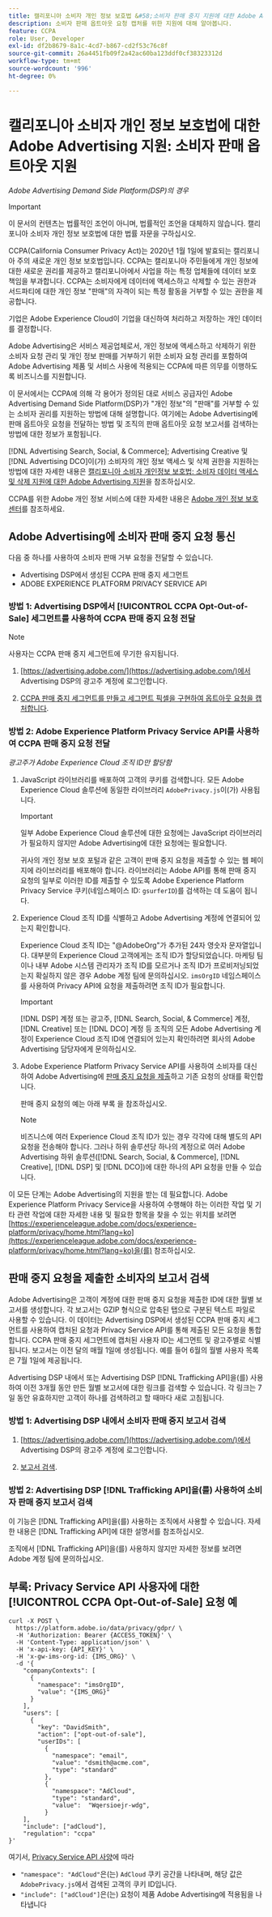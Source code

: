 ```yaml
---
title: 캘리포니아 소비자 개인 정보 보호법 &#58;소비자 판매 중지 지원에 대한 Adobe Advertising 지원
description: 소비자 판매 옵트아웃 요청 캡처를 위한 지원에 대해 알아봅니다.
feature: CCPA
role: User, Developer
exl-id: df2b8679-8a1c-4cd7-b867-cd2f53c76c8f
source-git-commit: 26a4451fb09f2a42ac60ba123ddf0cf38323312d
workflow-type: tm+mt
source-wordcount: '996'
ht-degree: 0%

---
```


# 캘리포니아 소비자 개인 정보 보호법에 대한 Adobe Advertising 지원: 소비자 판매 옵트아웃 지원

*Adobe Advertising Demand Side Platform(DSP)의 경우*

>[!IMPORTANT]
>
>이 문서의 컨텐츠는 법률적인 조언이 아니며, 법률적인 조언을 대체하지 않습니다. 캘리포니아 소비자 개인 정보 보호법에 대한 법률 자문을 구하십시오.

CCPA(California Consumer Privacy Act)는 2020년 1월 1일에 발효되는 캘리포니아 주의 새로운 개인 정보 보호법입니다. CCPA는 캘리포니아 주민들에게 개인 정보에 대한 새로운 권리를 제공하고 캘리포니아에서 사업을 하는 특정 업체들에 데이터 보호 책임을 부과합니다. CCPA는 소비자에게 데이터에 액세스하고 삭제할 수 있는 권한과 서드파티에 대한 개인 정보 &quot;판매&quot;의 자격이 되는 특정 활동을 거부할 수 있는 권한을 제공합니다.

기업은 Adobe Experience Cloud이 기업을 대신하여 처리하고 저장하는 개인 데이터를 결정합니다.

Adobe Advertising은 서비스 제공업체로서, 개인 정보에 액세스하고 삭제하기 위한 소비자 요청 관리 및 개인 정보 판매를 거부하기 위한 소비자 요청 관리를 포함하여 Adobe Advertising 제품 및 서비스 사용에 적용되는 CCPA에 따른 의무를 이행하도록 비즈니스를 지원합니다.

이 문서에서는 CCPA에 의해 각 용어가 정의된 대로 서비스 공급자인 Adobe Advertising Demand Side Platform(DSP)가 &quot;개인 정보&quot;의 &quot;판매&quot;를 거부할 수 있는 소비자 권리를 지원하는 방법에 대해 설명합니다. 여기에는 Adobe Advertising에 판매 옵트아웃 요청을 전달하는 방법 및 조직의 판매 옵트아웃 요청 보고서를 검색하는 방법에 대한 정보가 포함됩니다.

[!DNL Advertising Search, Social, & Commerce]; Advertising Creative 및 [!DNL Advertising DCO]이(가) 소비자의 개인 정보 액세스 및 삭제 권한을 지원하는 방법에 대한 자세한 내용은 [캘리포니아 소비자 개인정보 보호법: 소비자 데이터 액세스 및 삭제 지원에 대한 Adobe Advertising 지원](/help/privacy/ccpa/ccpa-access-delete.md)을 참조하십시오.

CCPA를 위한 Adobe 개인 정보 서비스에 대한 자세한 내용은 [Adobe 개인 정보 보호 센터](https://www.adobe.com/privacy/ccpa.html)를 참조하세요.

## Adobe Advertising에 소비자 판매 중지 요청 통신

다음 중 하나를 사용하여 소비자 판매 거부 요청을 전달할 수 있습니다.

* Advertising DSP에서 생성된 CCPA 판매 중지 세그먼트
* ADOBE EXPERIENCE PLATFORM PRIVACY SERVICE API

### 방법 1: Advertising DSP에서 [!UICONTROL CCPA Opt-Out-of-Sale] 세그먼트를 사용하여 CCPA 판매 중지 요청 전달

>[!NOTE]
>
>사용자는 CCPA 판매 중지 세그먼트에 무기한 유지됩니다.

1. [https://advertising.adobe.com/](https://advertising.adobe.com/)에서 Advertising DSP의 광고주 계정에 로그인합니다.

1. [CCPA 판매 중지 세그먼트를 만들고 세그먼트 픽셀을 구현하여 옵트아웃 요청을 캡처합니다](/help/dsp/audiences/ccpa-opt-out-segment-create.md).

### 방법 2: Adobe Experience Platform Privacy Service API를 사용하여 CCPA 판매 중지 요청 전달

*광고주가 Adobe Experience Cloud 조직 ID만 할당함*

1. JavaScript 라이브러리를 배포하여 고객의 쿠키를 검색합니다. 모든 Adobe Experience Cloud 솔루션에 동일한 라이브러리 `AdobePrivacy.js`이(가) 사용됩니다.

   >[!IMPORTANT]
   >
   >일부 Adobe Experience Cloud 솔루션에 대한 요청에는 JavaScript 라이브러리가 필요하지 않지만 Adobe Advertising에 대한 요청에는 필요합니다.

   귀사의 개인 정보 보호 포털과 같은 고객이 판매 중지 요청을 제출할 수 있는 웹 페이지에 라이브러리를 배포해야 합니다. 라이브러리는 Adobe API를 통해 판매 중지 요청의 일부로 이러한 ID를 제출할 수 있도록 Adobe Experience Platform Privacy Service 쿠키(네임스페이스 ID: `gsurferID`)를 검색하는 데 도움이 됩니다.

1. Experience Cloud 조직 ID를 식별하고 Adobe Advertising 계정에 연결되어 있는지 확인합니다.

   Experience Cloud 조직 ID는 &quot;@AdobeOrg&quot;가 추가된 24자 영숫자 문자열입니다. 대부분의 Experience Cloud 고객에게는 조직 ID가 할당되었습니다. 마케팅 팀이나 내부 Adobe 시스템 관리자가 조직 ID를 모르거나 조직 ID가 프로비저닝되었는지 확실하지 않은 경우 Adobe 계정 팀에 문의하십시오. `imsOrgID` 네임스페이스를 사용하여 Privacy API에 요청을 제출하려면 조직 ID가 필요합니다.

   >[!IMPORTANT]
   >
   >[!DNL DSP] 계정 또는 광고주, [!DNL Search, Social, & Commerce] 계정, [!DNL Creative] 또는 [!DNL DCO] 계정 등 조직의 모든 Adobe Advertising 계정이 Experience Cloud 조직 ID에 연결되어 있는지 확인하려면 회사의 Adobe Advertising 담당자에게 문의하십시오.

1. Adobe Experience Platform Privacy Service API를 사용하여 소비자를 대신하여 Adobe Advertising에 [판매 중지 요청을 제출](https://experienceleague.adobe.com/docs/experience-platform/privacy/api/consent.html?lang=ko)하고 기존 요청의 상태를 확인합니다.

   판매 중지 요청의 예는 아래 부록 을 참조하십시오.

   >[!NOTE]
   >
   >비즈니스에 여러 Experience Cloud 조직 ID가 있는 경우 각각에 대해 별도의 API 요청을 전송해야 합니다. 그러나 하위 솔루션당 하나의 계정으로 여러 Adobe Advertising 하위 솔루션([!DNL Search, Social, & Commerce], [!DNL Creative], [!DNL DSP] 및 [!DNL DCO])에 대한 하나의 API 요청을 만들 수 있습니다.

이 모든 단계는 Adobe Advertising의 지원을 받는 데 필요합니다. Adobe Experience Platform Privacy Service을 사용하여 수행해야 하는 이러한 작업 및 기타 관련 작업에 대한 자세한 내용 및 필요한 항목을 찾을 수 있는 위치를 보려면 [https://experienceleague.adobe.com/docs/experience-platform/privacy/home.html?lang=ko](https://experienceleague.adobe.com/docs/experience-platform/privacy/home.html?lang=ko)을(를) 참조하십시오.

## 판매 중지 요청을 제출한 소비자의 보고서 검색

Adobe Advertising은 고객이 계정에 대한 판매 중지 요청을 제출한 ID에 대한 월별 보고서를 생성합니다. 각 보고서는 GZIP 형식으로 압축된 탭으로 구분된 텍스트 파일로 사용할 수 있습니다. 이 데이터는 Advertising DSP에서 생성된 CCPA 판매 중지 세그먼트를 사용하여 캡처된 요청과 Privacy Service API를 통해 제출된 모든 요청을 통합합니다. CCPA 판매 중지 세그먼트에 캡처된 사용자 ID는 세그먼트 및 광고주별로 식별됩니다. 보고서는 이전 달의 매월 1일에 생성됩니다. 예를 들어 6월의 월별 사용자 목록은 7월 1일에 제공됩니다.

Advertising DSP 내에서 또는 Advertising DSP [!DNL Trafficking API]을(를) 사용하여 이전 3개월 동안 만든 월별 보고서에 대한 링크를 검색할 수 있습니다. 각 링크는 7일 동안 유효하지만 고객이 하나를 검색하려고 할 때마다 새로 고침됩니다.

### 방법 1: Advertising DSP 내에서 소비자 판매 중지 보고서 검색

1. [https://advertising.adobe.com/](https://advertising.adobe.com/)에서 Advertising DSP의 광고주 계정에 로그인합니다.

1. [보고서 검색](/help/dsp/audiences/ccpa-opt-out-segment-report-retrieve.md).

### 방법 2: Advertising DSP [!DNL Trafficking API]을(를) 사용하여 소비자 판매 중지 보고서 검색

이 기능은 [!DNL Trafficking API]을(를) 사용하는 조직에서 사용할 수 있습니다. 자세한 내용은 [!DNL Trafficking API]에 대한 설명서를 참조하십시오.<!-- Add link to API doc once it's published. -->

조직에서 [!DNL Trafficking API]을(를) 사용하지 않지만 자세한 정보를 보려면 Adobe 계정 팀에 문의하십시오.

## 부록: Privacy Service API 사용자에 대한 [!UICONTROL CCPA Opt-Out-of-Sale] 요청 예

```
curl -X POST \
  https://platform.adobe.io/data/privacy/gdpr/ \
  -H 'Authorization: Bearer {ACCESS_TOKEN}' \
  -H 'Content-Type: application/json' \
  -H 'x-api-key: {API_KEY}' \
  -H 'x-gw-ims-org-id: {IMS_ORG}' \
  -d '{
    "companyContexts": [
      {
        "namespace": "imsOrgID",
        "value": "{IMS_ORG}"
      }
    ],
    "users": [
      {
        "key": "DavidSmith",
        "action": ["opt-out-of-sale"],
        "userIDs": [
          {
            "namespace": "email",
            "value": "dsmith@acme.com",
            "type": "standard"
          },
          {
            "namespace": "AdCloud",
            "type": "standard",
            "value":  "Wqersioejr-wdg",
          }
    ],
    "include": ["adCloud"],
    "regulation": "ccpa"
}'
```

여기서, [Privacy Service API 사양](https://experienceleague.adobe.com/ko/docs/experience-platform/privacy/api/appendix)에 따라

* `"namespace": "AdCloud"`은(는) `AdCloud` 쿠키 공간을 나타내며, 해당 값은 `AdobePrivacy.js`에서 검색된 고객의 쿠키 ID입니다.
* `"include": ["adCloud"]`은(는) 요청이 제품 Adobe Advertising에 적용됨을 나타냅니다
